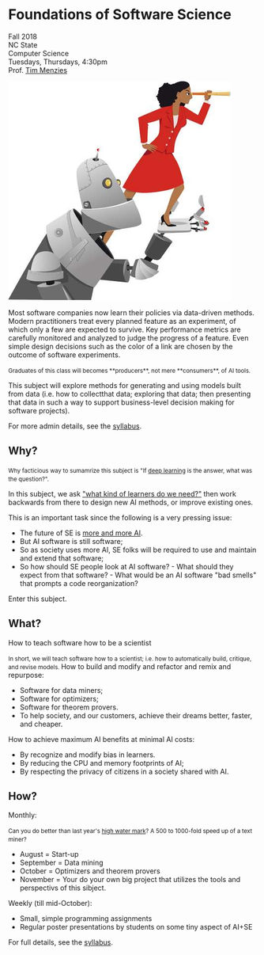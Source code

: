 # Foundations of Software Science



Fall 2018    
NC State    
Computer Science  
Tuesdays, Thursdays, 4:30pm   
Prof. [Tim Menzies](http://menzies.us)

![](img/girlrobot.jpg)

Most software companies now learn their policies via data-driven methods. Modern practitioners treat every planned feature as an experiment, of which only a few are expected to survive. Key performance metrics are carefully monitored and analyzed to judge the progress of a feature. Even simple design decisions such as the color of a link are chosen by the outcome of software experiments.

<small class="sidenote">
Graduates of this class will becomes
**producers**, not mere
**consumers**,  of AI tools. 
</small>

This subject will explore methods for generating and using models built from data (i.e. how to  collectthat data; exploring that data; then presenting that data in such a way to support business-level decision making for software projects).



For more admin details, see the [syllabus](syllabus.md).

## Why?

<small class="sidenote">Why facticious way
to sumamrize this subject is 
"If [deep learning](lectures/deeplearning) is the answer, what was the question?".
</small>

In this subject, we  ask ["what kind of learners do we need?"](lectures/baselines)  then work backwards from there to design new AI methods, or
improve existing ones.

This is an important task since the following is a very pressing issue:

- The future of SE is [more and more AI](history.md).
- But AI software is still software;
- So as society uses more AI, SE folks will be required to use and maintain and extend that software;
- So how should SE people look at AI software? 
      - What should they expect from that software?
      - What would be an AI software  "bad smells" that prompts a code reorganization?

Enter this subject.

## What?

How to teach software how to be a scientist


<small class="sidenote">In short,
we will teach software how to a scientist;
i.e. how to 
automatically build, critique, and revise models.
</small>
How to build and modify and refactor and remix and repurpose:

- Software for data miners;
- Software for optimizers;
- Software for theorem provers.
- To help society, and our customers, achieve their dreams better, faster, and cheaper.


How to achieve maximum AI benefits at minimal AI costs:

- By recognize and modify bias in learners.
- By reducing the  CPU and memory footprints of AI;
- By respecting the privacy of citizens in a society shared with AI.

## How?

Monthly:

<small class="sidenote">Can you
do better than last year's
[high water mark](https://arxiv.org/pdf/1802.05319.pdf)?
A 500 to 1000-fold speed up of a text miner?
</small>

- August = Start-up
- September = Data mining
- October = Optimizers and theorem provers
- November = Your do your own big project that utilizes the tools and perspectivs of this sibject.

Weekly (till mid-October):

- Small, simple programming assignments
- Regular poster presentations by students on some tiny aspect of AI+SE

For full details, see the [syllabus](syllabus).
